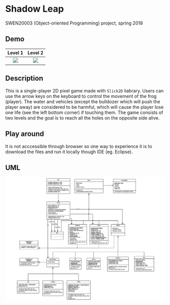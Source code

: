 # Shadow Leap
SWEN20003 (Object-oriented Programming) project, spring 2018

## Demo
Level           1                                      | Level 2
:-----------------------------------------------------:|:------------------------------------------------------:
![](https://i.loli.net/2019/11/02/sRynXUwKiBkHqv9.png) | ![](https://i.loli.net/2019/11/02/NGVw5nRH2rUsx48.png)

## Description
This is a single-player 2D pixel game made with `Slick2D` liabrary. Users can use the arrow keys on the keyboard to control the movement of the frog (player). The water and vehicles (except the bulldozer which will push the player away) are considered to be harmful, which will cause the player lose one life (see the left bottom corner) if touching them. The game consists of two levels and the goal is to reach all the holes on the opposite side alive.

## Play around
It is not acccessible through browser so one way to experience it is to download the files and run it locally though IDE (eg. Eclipse).

## UML
![](https://raw.githubusercontent.com/xiandew/ShadowLeap/master/UML.jpg)
